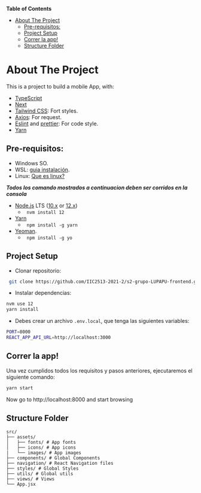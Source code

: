**Table of Contents**

- [About The Project](#about-the-project)
  - [Pre-requisitos:](#pre-requisitos)
  - [Project Setup](#project-setup)
  - [Correr la app!](#correr-la-app)
  - [Structure Folder](#structure-folder)

# About The Project

This is a project to build a mobile App, with:

- [TypeScript](https://www.typescriptlang.org/)
- [Next](https://nextjs.org/)
- [Tailwind CSS](https://tailwindcss.com/): Fort styles.
- [Axios](https://axios-http.com/): For request.
- [Eslint](https://eslint.org/) and [prettier](https://prettier.io/): For code style.
- [Yarn](https://yarnpkg.com/)

## Pre-requisitos:

- Windows SO.
- WSL: [guia instalación](https://docs.microsoft.com/en-us/windows/wsl/install).
- Linux: [Que es linux?](https://www.redhat.com/es/topics/linux)

**_Todos los comando mostrados a continuacion deben ser corridos en la consola_**

- [Node.js](https://nodejs.org/es/) LTS ([10.x](https://nodejs.org/en/blog/release/v10.18.0/) or [12.x](https://nodejs.org/es/blog/release/v12.13.0/))
  - ` nvm install 12`
- [Yarn](https://yarnpkg.com)
  - ` npm install -g yarn`
- [Yeoman](https://yeoman.io/).
  - ` npm install -g yo`

## Project Setup

- Clonar repositorio:

```sh
 git clone https://github.com/IIC2513-2021-2/s2-grupo-LUPAPU-frontend.git
```

- Instalar dependencias:

```sh
nvm use 12
yarn install
```

- Debes crear un archivo `.env.local`, que tenga las siguientes variables:

```sh
PORT=8000
REACT_APP_API_URL=http://localhost:3000
```

## Correr la app!

Una vez cumplidos todos los requisitos y pasos anteriores, ejecutaremos el siguiente comando:

```sh
yarn start
```

Now go to http://localhost:8000 and start browsing

## Structure Folder

```
src/
├── assets/
│   ├── fonts/ # App fonts
│   ├── icons/ # App icons
|   └── images/ # App images
├── components/ # Global Components
├── navigation/ # React Navigation files
├── styles/ # Global Styles
├── utils/ # Global utils
├── views/ # Views
└── App.jsx
```
